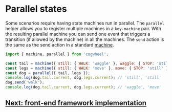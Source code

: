 # Parallel states

Some scenarios require having state machines run in parallel. The `parallel` helper allows you to register multiple machines in a `key-machine` pair. With the resulting parallel machine you can send one event that triggers a transition (if allowed by the machine) in all the machines. The `send` action is the same as the send action in a standard [machine](./getting-started.md).

```js
import { machine, parallel } from 'cogwheel';

const tail = machine({ still: { WALK: 'waggle' }, waggle: { STOP: 'still' } });
const legs = machine({ still: { WALK: 'move' }, move: { STOP: 'still' } });
const dog = parallel({ tail, legs });
console.log(dog.tail.current, dog.legs.current); // 'still', 'still'
dog.send('walk');
console.log(dog.tail.current, dog.legs.current); // 'waggle', 'move'
```

## [Next: front-end framework implementation](./front-end-frameworks.md)
